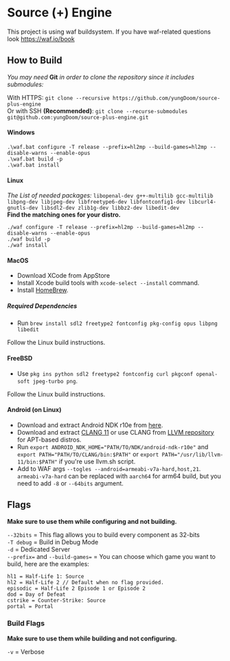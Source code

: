 # Source (+) Engine

This project is using waf buildsystem. If you have waf-related questions look https://waf.io/book

## How to Build

*You may need* **Git** *in order to clone the repository since it includes submodules:*

With HTTPS: ``git clone --recursive https://github.com/yungDoom/source-plus-engine``<br>
Or with SSH **(Recommended)**: ``git clone --recurse-submodules git@github.com:yungDoom/source-plus-engine.git``

#### Windows

```
.\waf.bat configure -T release --prefix=hl2mp --build-games=hl2mp --disable-warns --enable-opus
.\waf.bat build -p
.\waf.bat install
```

#### Linux

*The List of needed packages:*
``libopenal-dev g++-multilib gcc-multilib libpng-dev libjpeg-dev libfreetype6-dev libfontconfig1-dev libcurl4-gnutls-dev libsdl2-dev zlib1g-dev libbz2-dev libedit-dev``<br>
**Find the matching ones for your distro.**

```
./waf configure -T release --prefix=hl2mp --build-games=hl2mp --disable-warns --enable-opus
./waf build -p
./waf install
```

#### MacOS

- Download XCode from AppStore
- Install Xcode build tools with ``xcode-select --install`` command.
- Install [HomeBrew](https://brew.sh/).

##### Required Dependencies

- Run ``brew install sdl2 freetype2 fontconfig pkg-config opus libpng libedit``

Follow the Linux build instructions.

#### FreeBSD

- Use ``pkg ins python sdl2 freetype2 fontconfig curl pkgconf openal-soft jpeg-turbo png``.

Follow the Linux build instructions.

#### Android (on Linux)

- Download and extract Android NDK r10e from [here](https://github.com/android/ndk/wiki/Unsupported-Downloads).
- Download and extract [CLANG 11](https://github.com/llvm/llvm-project/releases/download/llvmorg-11.1.0/clang+llvm-11.1.0-x86_64-linux-gnu-ubuntu-16.04.tar.xz) or use CLANG from [LLVM repository](https://apt.llvm.org) for APT-based distros.
- Run `export ANDROID_NDK_HOME="PATH/TO/NDK/android-ndk-r10e"` and `export PATH="PATH/TO/CLANG/bin:$PATH"` or `export PATH="/usr/lib/llvm-11/bin:$PATH"` if you're use llvm.sh script.
- Add to WAF args `--togles --android=armeabi-v7a-hard,host,21`. `armeabi-v7a-hard` can be replaced with `aarch64` for arm64 build, but you need to add `-8` or `--64bits` argument.

## Flags

**Make sure to use them while configuring and not building.**

``--32bits`` = This flag allows you to build every component as 32-bits<br>
``-T debug`` = Build in Debug Mode<br>
``-d`` = Dedicated Server<br>
``--prefix=`` and ``--build-games=`` = You can choose which game you want to build, here are the examples:

```
hl1 = Half-Life 1: Source
hl2 = Half-Life 2 // Default when no flag provided.
episodic = Half-Life 2 Episode 1 or Episode 2
dod = Day of Defeat
cstrike = Counter-Strike: Source
portal = Portal
```

### Build Flags


**Make sure to use them while building and not configuring.**

``-v`` = Verbose